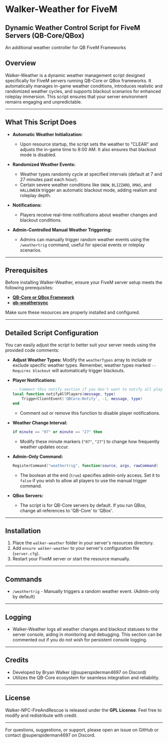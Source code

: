 # Walker-Weather for FiveM

**Dynamic Weather Control Script for FiveM Servers (QB-Core/QBox)**
---
An additional weather controller for QB FiveM Frameworks

## Overview
Walker-Weather is a dynamic weather management script designed specifically for FiveM servers running QB-Core or QBox frameworks. It automatically manages in-game weather conditions, introduces realistic and randomized weather cycles, and supports blackout scenarios for enhanced roleplay immersion. This script ensures that your server environment remains engaging and unpredictable.

---

## What This Script Does

- **Automatic Weather Initialization:**
  - Upon resource startup, the script sets the weather to "CLEAR" and adjusts the in-game time to 8:00 AM. It also ensures that blackout mode is disabled.

- **Randomized Weather Events:**
  - Weather types randomly cycle at specified intervals (default at 7 and 27 minutes past each hour).
  - Certain severe weather conditions like `SNOW`, `BLIZZARD`, `XMAS`, and `HALLOWEEN` trigger an automatic blackout mode, adding realism and roleplay depth.

- **Notifications:**
  - Players receive real-time notifications about weather changes and blackout conditions.

- **Admin-Controlled Manual Weather Triggering:**
  - Admins can manually trigger random weather events using the `/weathertrig` command, useful for special events or roleplay scenarios.

---

## Prerequisites
Before installing Walker-Weather, ensure your FiveM server setup meets the following prerequisites:

- [**QB-Core or QBox Framework**](https://github.com/qbcore-framework)
- [**qb-weathersync**](https://github.com/qbcore-framework/qb-weathersync)

Make sure these resources are properly installed and configured.

---

## Detailed Script Configuration

You can easily adjust the script to better suit your server needs using the provided code comments:

- **Adjust Weather Types:**
  Modify the `weatherTypes` array to include or exclude specific weather types. Remember, weather types marked `-- Requires blackout` will automatically trigger blackouts.

- **Player Notifications:**
  ```lua
  -- Comment this notify section if you don't want to notify all players when an admin manually triggers the script
  local function notifyAllPlayers(message, type)
      TriggerClientEvent('QBCore:Notify', -1, message, type)
  end
  ```
  - Comment out or remove this function to disable player notifications.

- **Weather Change Interval:**
  ```lua
  if minute == "07" or minute == "27" then
  ```
  - Modify these minute markers (`"07"`, `"27"`) to change how frequently weather updates occur.

- **Admin-Only Command:**
  ```lua
  RegisterCommand("weathertrig", function(source, args, rawCommand)
  ```
  - The boolean at the end (`true`) specifies admin-only access. Set it to `false` if you wish to allow all players to use the manual trigger command.

- **QBox Servers:**
   - The script is for QB-Core servers by default. If you run QBox, change all references to 'QB-Core' to 'QBox'.

---

## Installation
1. Place the `walker-weather` folder in your server's resources directory.
2. Add `ensure walker-weather` to your server's configuration file (`server.cfg`).
3. Restart your FiveM server or start the resource manually.

---

## Commands
- `/weathertrig` - Manually triggers a random weather event. (Admin-only by default)

---

## Logging
- Walker-Weather logs all weather changes and blackout statuses to the server console, aiding in monitoring and debugging. This section can be commented out
if you do not wish for persistent console logging.

---

## Credits
- Developed by Bryan Walker (@superspiderman4697 on Discord)
- Utilizes the QB-Core ecosystem for seamless integration and reliability.

---

## License
Walker-NPC-FireAndRescue is released under the **GPL License**. Feel free to modify and redistribute with credit.

---

For questions, suggestions, or support, please open an issue on GitHub or contact @superspiderman4697 on Discord.

